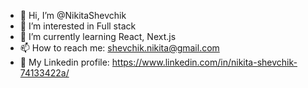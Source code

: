- 👋 Hi, I’m @NikitaShevchik
- 👀 I’m interested in Full stack
- 🌱 I’m currently learning React, Next.js
- 📫 How to reach me: shevchik.nikita@gmail.com
- 🔗 My Linkedin profile: https://www.linkedin.com/in/nikita-shevchik-74133422a/

<!---
NikitaShevchik/NikitaShevchik is a ✨ special ✨ repository because its `README.md` (this file) appears on your GitHub profile.
You can click the Preview link to take a look at your changes.
--->
